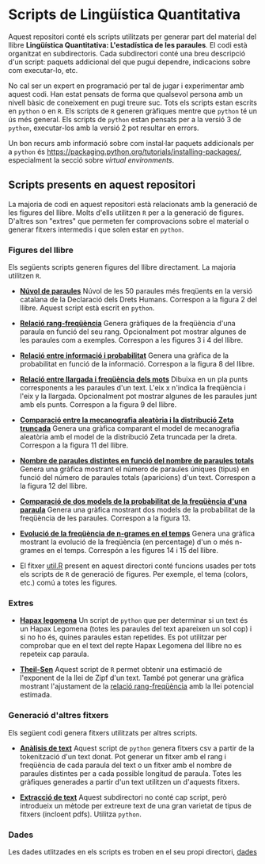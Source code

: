 # Scripts de Lingüística Quantitativa

Aquest repositori conté els scripts utilitzats per generar part del material
del llibre **Lingüística Quantitativa: L'estadística de les paraules**. El codi
està organitzat en subdirectoris. Cada subdirectori conté una breu descripció
d'un script: paquets addicional del que pugui dependre, indicacions sobre com
executar-lo, etc.

No cal ser un expert en programació per tal de jugar i experimentar amb aquest
codi. Han estat pensats de forma que qualsevol persona amb un nivell bàsic de
coneixement en pugi treure suc. Tots els scripts estan escrits en `python` o en
`R`. Els scripts de `R` generen gràfiques mentre que `python` té un ús més
general. Els scripts de `python` estan pensats per a la versió 3 de `python`,
executar-los amb la versió 2 pot resultar en errors.

Un bon recurs amb informació sobre com instal·lar paquets addicionals per a
`python` és https://packaging.python.org/tutorials/installing-packages/,
especialment la secció sobre *virtual environments*.

## Scripts presents en aquest repositori

La majoria de codi en aquest repositori està relacionats amb la generació de
les figures del llibre. Molts d'ells utilitzen `R` per a la generació de
figures. D'altres son "extres" que permeten fer comprovacions sobre el material
o generar fitxers intermedis i que solen estar en `python`.

### Figures del llibre

Els següents scripts generen figures del llibre directament. La majoria
utilitzen `R`.

* [**Núvol de paraules**](word_cloud) Núvol de les 50 paraules més freqüents en
  la versió catalana de la Declaració dels Drets Humans. Correspon a la figura
  2 del llibre. Aquest script està escrit en `python`.
  
* [**Relació rang-freqüència**](rank_frequency) Genera gràfiques de la
  freqüència d'una paraula en funció del seu rang. Opcionalment pot mostrar
  algunes de les paraules com a exemples. Correspon a les figures 3 i 4 del
  llibre.
  
* [**Relació entre informació i probabilitat**](information_probability) Genera
  una gràfica de la probabilitat en funció de la informació. Correspon a la
  figura 8 del llibre.
  
* [**Relació entre llargada i freqüència dels mots**](length_frequency) Dibuixa
  en un pla punts corresponents a les paraules d'un text. L'eix x n'indica la
  freqüència i l'eix y la llargada. Opcionalment pot mostrar algunes de les
  paraules junt amb els punts. Correspon a la figura 9 del llibre.
  
* [**Comparació entre la mecanografia aleatòria i la distribució Zeta
  truncada**](typing_zeta) Genera una gràfica comparant el model de
  mecanografia aleatòria amb el model de la distribució Zeta truncada per la
  dreta. Correspon a la figura 11 del llibre.
  
* [**Nombre de paraules distintes en funció del nombre de paraules
  totals**](distinct_total) Genera una gràfica mostrant el número de paraules
  úniques (tipus) en funció del número de paraules totals (aparicions) d'un
  text. Correspon a la figura 12 del llibre.
  
* [**Comparació de dos models de la probabilitat de la freqüència d'una
  paraula**](compare_frequency_probability) Genera una gràfica mostrant dos
  models de la probabilitat de la freqüència de les paraules. Correspon a la
  figura 13.
  
* [**Evolució de la freqüència de n-grames en el temps**](frequency_evolution)
  Genera una gràfica mostrant la evolució de la freqüència (en percentage) d'un
  o més n-grames en el temps. Correspón a les figures 14 i 15 del llibre.
  
* El fitxer [util.R](util.R) present en aquest directori conté funcions usades
  per tots els scripts de `R` de generació de figures. Per exemple, el tema
  (colors, etc.) comú a totes les figures.
  
### Extres
  
* [**Hapax legomena**](hapax_legomena) Un script de `python` que per determinar
  si un text és un Hapax Legomena (totes les paraules del text apareixen un sol
  cop) i si no ho és, quines paraules estan repetides. Es pot utilitzar per
  comprobar que en el text del repte Hapax Legomena del llibre no es repeteix
  cap paraula.

* [**Theil-Sen**](theil_sen) Aquest script de `R` permet obtenir una estimació de
  l'exponent de la llei de Zipf d'un text. També pot generar una gràfica
  mostrant l'ajustament de la [relació rang-freqüència](rank_frequency) amb la
  llei potencial estimada.
  
### Generació d'altres fitxers

Els següent codi genera fitxers utilitzats per altres scripts.
  
* [**Anàlisis de text**](text_analysis) Aquest script de `python` genera
  fitxers csv a partir de la tokenització d'un text donat. Pot generar un
  fitxer amb el rang i freqüència de cada paraula del text o un fitxer amb el
  nombre de paraules distintes per a cada possible longitud de paraula. Totes
  les gràfiques generades a partir d'un text utilitzen un d'aquests fitxers.
  
* [**Extracció de text**](text_extraction) Aquest subdirectori no conté cap
  script, però introdueix un mètode per extreure text de una gran varietat de
  tipus de fitxers (incloent pdfs). Utilitza `python`.

### Dades

Les dades utlitzades en els scripts es troben en el seu propi directori,
[dades](dades)
